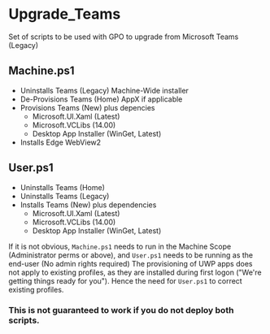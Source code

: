 # Upgrade_Teams
Set of scripts to be used with GPO to upgrade from Microsoft Teams (Legacy)

## Machine.ps1
- Uninstalls Teams (Legacy) Machine-Wide installer
- De-Provisions Teams (Home) AppX if applicable
- Provisions Teams (New) plus depencies
  - Microsoft.UI.Xaml (Latest)
  - Microsoft.VCLibs (14.00)
  - Desktop App Installer (WinGet, Latest)
- Installs Edge WebView2

## User.ps1
- Uninstalls Teams (Home)
- Uninstalls Teams (Legacy)
- Installs Teams (New) plus dependencies
  - Microsoft.UI.Xaml (Latest)
  - Microsoft.VCLibs (14.00)
  - Desktop App Installer (WinGet, Latest)


If it is not obvious, `Machine.ps1` needs to run in the Machine Scope (Administrator perms or above), and `User.ps1` needs to be running as the end-user (No admin rights required)
The provisioning of UWP apps does not apply to existing profiles, as they are installed during first logon ("We're getting things ready for you"). Hence the need for `User.ps1` to correct existing profiles. 

### **This is not guaranteed to work if you do not deploy both scripts.**
